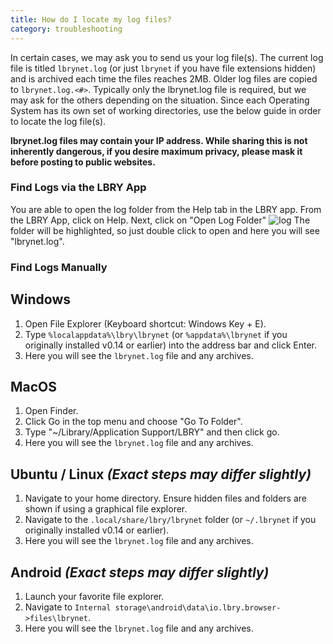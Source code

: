 ```yaml
---
title: How do I locate my log files?
category: troubleshooting
---
```


In certain cases, we may ask you to send us your log file(s).  The current log file is titled `lbrynet.log` (or just `lbrynet` if you have file extensions hidden) and is archived each time the files reaches 2MB. Older log files are copied to `lbrynet.log.<#>`. Typically only the lbrynet.log file is required, but we may ask for the others depending on the situation.  Since each Operating System has its own set of working directories, use the below guide in order to locate the log file(s).

**lbrynet.log files may contain your IP address. While sharing this is not inherently dangerous, if you desire maximum privacy, please mask it before posting to public websites.**

### Find Logs via the LBRY App
You are able to open the log folder from the Help tab in the LBRY app.
From the LBRY App, click on Help. Next, click on "Open Log Folder"
![log](https://spee.ch/a/helps.jpeg)
The folder will be highlighted, so just double click to open and here you will see "lbrynet.log".

### Find Logs Manually
## Windows
1. Open File Explorer (Keyboard shortcut: Windows Key + E).
2. Type `%localappdata%\lbry\lbrynet` (or `%appdata%\lbrynet` if you originally installed v0.14 or earlier) into the address bar and click Enter.
3. Here you will see the `lbrynet.log` file and any archives.

## MacOS
1. Open Finder.
2. Click Go in the top menu and choose "Go To Folder".
3. Type "~/Library/Application Support/LBRY" and then click go.
4. Here you will see the `lbrynet.log` file and any archives.

## Ubuntu / Linux *(Exact steps may differ slightly)*
1. Navigate to your home directory. Ensure hidden files and folders are shown if using a graphical file explorer.
2. Navigate to the `.local/share/lbry/lbrynet` folder (or `~/.lbrynet` if you originally installed v0.14 or earlier).
3. Here you will see the `lbrynet.log` file and any archives.

## Android *(Exact steps may differ slightly)*
1. Launch your favorite file explorer.
2. Navigate to `Internal storage\android\data\io.lbry.browser->files\lbrynet`.
3. Here you will see the `lbrynet.log` file and any archives.
